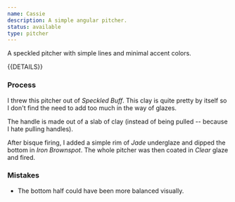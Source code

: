```yaml
---
name: Cassie
description: A simple angular pitcher.
status: available
type: pitcher
---
```


A speckled pitcher with simple lines and minimal accent colors. 

{{DETAILS}}

### Process

I threw this pitcher out of *Speckled Buff*. This clay is quite pretty by itself so I don't find the need to add too much in the way of glazes. 

The handle is made out of a slab of clay (instead of being pulled -- because I hate pulling handles).

After bisque firing, I added a simple rim of *Jade* underglaze and dipped the bottom in *Iron Brownspot*. The whole pitcher was then coated in *Clear* glaze and fired.

### Mistakes

* The bottom half could have been more balanced visually.